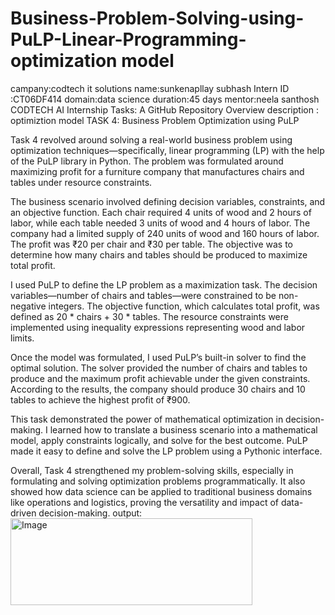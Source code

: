 # Business-Problem-Solving-using-PuLP-Linear-Programming-optimization model
campany:codtech it solutions
name:sunkenapllay subhash
Intern ID :CT06DF414
domain:data science
duration:45 days
mentor:neela santhosh 
CODTECH AI Internship Tasks: A GitHub Repository
Overview description : optimiztion model
TASK 4: Business Problem Optimization using PuLP

Task 4 revolved around solving a real-world business problem using optimization techniques—specifically, linear programming (LP) with the help of the PuLP library in Python. The problem was formulated around maximizing profit for a furniture company that manufactures chairs and tables under resource constraints.

The business scenario involved defining decision variables, constraints, and an objective function. Each chair required 4 units of wood and 2 hours of labor, while each table needed 3 units of wood and 4 hours of labor. The company had a limited supply of 240 units of wood and 160 hours of labor. The profit was ₹20 per chair and ₹30 per table. The objective was to determine how many chairs and tables should be produced to maximize total profit.

I used PuLP to define the LP problem as a maximization task. The decision variables—number of chairs and tables—were constrained to be non-negative integers. The objective function, which calculates total profit, was defined as 20 * chairs + 30 * tables. The resource constraints were implemented using inequality expressions representing wood and labor limits.

Once the model was formulated, I used PuLP’s built-in solver to find the optimal solution. The solver provided the number of chairs and tables to produce and the maximum profit achievable under the given constraints. According to the results, the company should produce 30 chairs and 10 tables to achieve the highest profit of ₹900.

This task demonstrated the power of mathematical optimization in decision-making. I learned how to translate a business scenario into a mathematical model, apply constraints logically, and solve for the best outcome. PuLP made it easy to define and solve the LP problem using a Pythonic interface.

Overall, Task 4 strengthened my problem-solving skills, especially in formulating and solving optimization problems programmatically. It also showed how data science can be applied to traditional business domains like operations and logistics, proving the versatility and impact of data-driven decision-making.
output:
<img width="387" height="139" alt="Image" src="https://github.com/user-attachments/assets/e41bce0c-5a39-4b5f-9a94-56d48273b9ca" />

